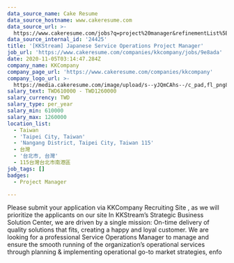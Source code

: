 ```yaml
---
data_source_name: Cake Resume
data_source_hostname: www.cakeresume.com
data_source_url: >-
  https://www.cakeresume.com/jobs?q=project%20manager&refinementList%5Blang_name%5D%5B0%5D=English&refinementList%5Bsalary_type%5D=per_year&range%5Bsalary_range%5D%5Bmin%5D=1000000&page=2
data_source_internal_id: '24425'
title: '[KKStream] Japanese Service Operations Project Manager'
job_url: 'https://www.cakeresume.com/companies/kkcompany/jobs/9e8ada'
date: 2020-11-05T03:14:47.284Z
company_name: KKCompany
company_page_url: 'https://www.cakeresume.com/companies/kkcompany'
company_logo_url: >-
  https://media.cakeresume.com/image/upload/s--yJQmCAhs--/c_pad,fl_png8,h_200,w_200/v1637561973/kxxyllrqxnxut3jg0vup.png
salary_text: TWD610000 - TWD1260000
salary_currency: TWD
salary_type: per_year
salary_min: 610000
salary_max: 1260000
location_list:
  - Taiwan
  - 'Taipei City, Taiwan'
  - 'Nangang District, Taipei City, Taiwan 115'
  - 台灣
  - '台北市, 台灣'
  - 115台灣台北市南港區
job_tags: []
badges:
  - Project Manager

---
```


Please submit your application via KKCompany Recruiting Site , as we will prioritize the applicants on our site In KKStream’s Strategic Business Solution Center, we are driven by a single mission: On-time delivery of quality solutions that fits, creating a happy and loyal customer. We are looking for a professional Service Operations Manager to manage and ensure the smooth running of the organization’s operational services through planning & implementing operational go-to market strategies, enfo